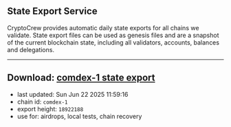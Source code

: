 ## State Export Service
CryptoCrew provides automatic daily state exports for all chains we validate. State export files can be used as genesis files and are a snapshot of the current blockchain state, including all validators, accounts, balances and delegations.

---
**Download: [comdex-1 state export](https://dl-eu2.ccvalidators.com/SERVICE/comdex/comdex-1_export_18922188.json)**
---

- last updated: Sun Jun 22 2025 11:59:16
- chain id: `comdex-1`
- export height: `18922188`
- use for: airdrops, local tests, chain recovery
